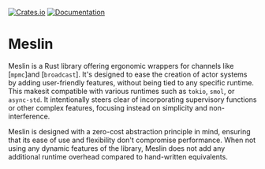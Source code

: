 [![Crates.io](https://img.shields.io/crates/v/meslin)](https://crates.io/crates/meslin)
[![Documentation](https://docs.rs/meslin/badge.svg)](https://docs.rs/meslin)

# Meslin
Meslin is a Rust library offering ergonomic wrappers for channels like [`mpmc`]and [`broadcast`]. It's designed to ease the creation of actor systems by adding user-friendly features, without being tied to any specific runtime. This makesit compatible with various runtimes such as `tokio`, `smol`, or `async-std`. It intentionally steers clear of incorporating supervisory functions or other complex features, focusing instead on simplicity and non-interference.

Meslin is designed with a zero-cost abstraction principle in mind, ensuring that its ease of use and flexibility don't compromise performance. When not using any dynamic features of the library, Meslin does not add any additional runtime overhead compared to hand-written equivalents.